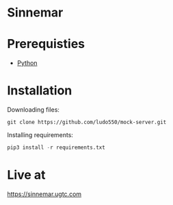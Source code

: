 # Sinnemar

# Prerequisties

 - [Python](https://www.python.org/)

# Installation
Downloading files:
```
git clone https://github.com/ludo550/mock-server.git
```
Installing requirements:
```py
pip3 install -r requirements.txt
```

# Live at
https://sinnemar.ugtc.com
